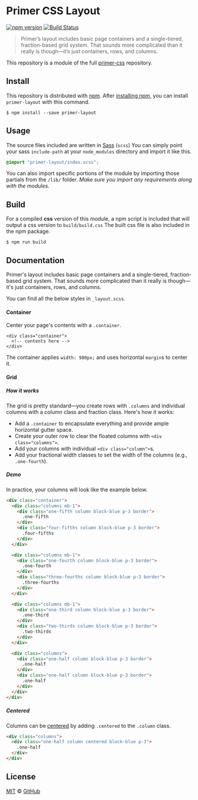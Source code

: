 # Primer CSS Layout

[![npm version](http://img.shields.io/npm/v/primer-layout.svg)](https://www.npmjs.org/package/primer-layout)
[![Build Status](https://travis-ci.org/primer/primer-css.svg?branch=master)](https://travis-ci.org/primer/primer-css)

> Primer’s layout includes basic page containers and a single-tiered, fraction-based grid system. That sounds more complicated than it really is though—it’s just containers, rows, and columns.

This repository is a module of the full [primer-css][primer-css] repository.

## Install

This repository is distributed with [npm][npm]. After [installing npm][install-npm], you can install `primer-layout` with this command.

```
$ npm install --save primer-layout
```

## Usage

The source files included are written in [Sass][sass] (`scss`) You can simply point your sass `include-path` at your `node_modules` directory and import it like this.

```scss
@import "primer-layout/index.scss";
```

You can also import specific portions of the module by importing those partials from the `/lib/` folder. _Make sure you import any requirements along with the modules._

## Build

For a compiled **css** version of this module, a npm script is included that will output a css version to `build/build.css` The built css file is also included in the npm package.

```
$ npm run build
```

## Documentation

<!-- %docs
title: Layout
path: objects/layout
status: Deprecated
status_issue: https://github.com/github/design-systems/issues/59
-->

Primer's layout includes basic page containers and a single-tiered, fraction-based grid system. That sounds more complicated than it really is though—it's just containers, rows, and columns.

You can find all the below styles in `_layout.scss`.

#### Container

Center your page's contents with a `.container`.

```html+erb
<div class="container">
  <!-- contents here -->
</div>
```

The container applies `width: 980px;` and uses horizontal `margin`s to center it.

#### Grid

##### How it works

The grid is pretty standard—you create rows with `.columns` and individual columns with a column class and fraction class. Here's how it works:

- Add a `.container` to encapsulate everything and provide ample horizontal gutter space.
- Create your outer row to clear the floated columns with `<div class="columns">`.
- Add your columns with individual `<div class="column">`s.
- Add your fractional width classes to set the width of the columns (e.g., `.one-fourth`).

##### Demo

In practice, your columns will look like the example below.

```html
<div class="container">
  <div class="columns mb-1">
    <div class="one-fifth column block-blue p-3 border">
      .one-fifth
    </div>
    <div class="four-fifths column block-blue p-3 border">
      .four-fifths
    </div>
  </div>

  <div class="columns mb-1">
    <div class="one-fourth column block-blue p-3 border">
      .one-fourth
    </div>
    <div class="three-fourths column block-blue p-3 border">
      .three-fourths
    </div>
  </div>

  <div class="columns mb-1">
    <div class="one-third column block-blue p-3 border">
      .one-third
    </div>
    <div class="two-thirds column block-blue p-3 border">
      .two-thirds
    </div>
  </div>

  <div class="columns">
    <div class="one-half column block-blue p-3 border">
      .one-half
    </div>
    <div class="one-half column block-blue p-3 border">
      .one-half
    </div>
  </div>
</div>
```

##### Centered

Columns can be [centered](/utilities/#centering-content) by adding `.centered` to the `.column` class.

```html
<div class="columns">
  <div class="one-half column centered block-blue p-3">
    .one-half
  </div>
</div>
```
<!-- %enddocs -->

## License

[MIT](./LICENSE) &copy; [GitHub](https://github.com/)

[primer-css]: https://github.com/primer/primer
[docs]: http://primercss.io/
[npm]: https://www.npmjs.com/
[install-npm]: https://docs.npmjs.com/getting-started/installing-node
[sass]: http://sass-lang.com/
